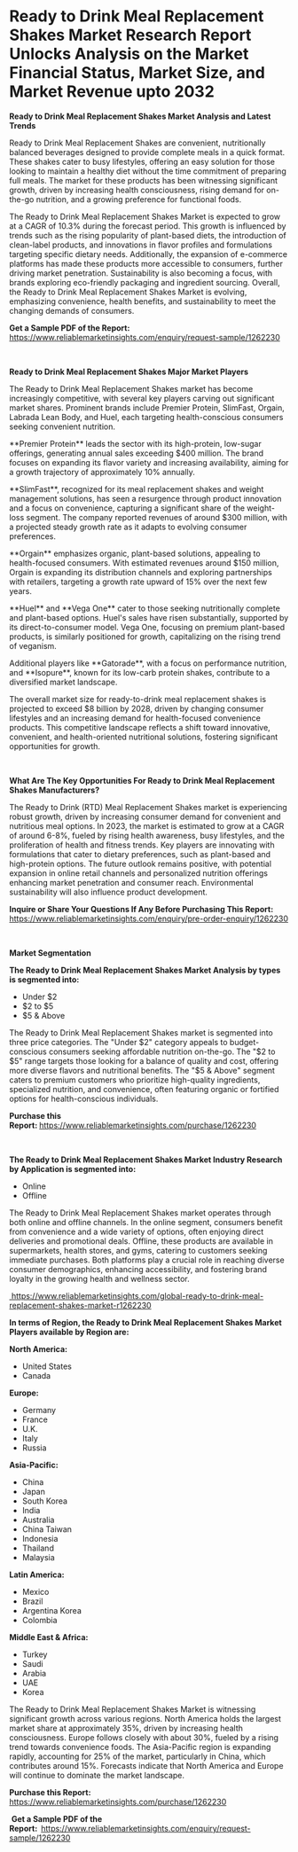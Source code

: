 <p><h1>Ready to Drink Meal Replacement Shakes Market Research Report Unlocks Analysis on the Market Financial Status, Market Size, and Market Revenue upto 2032</h1></p><p><strong>Ready to Drink Meal Replacement Shakes Market Analysis and Latest Trends</strong></p>
<p><p>Ready to Drink Meal Replacement Shakes are convenient, nutritionally balanced beverages designed to provide complete meals in a quick format. These shakes cater to busy lifestyles, offering an easy solution for those looking to maintain a healthy diet without the time commitment of preparing full meals. The market for these products has been witnessing significant growth, driven by increasing health consciousness, rising demand for on-the-go nutrition, and a growing preference for functional foods.</p><p>The Ready to Drink Meal Replacement Shakes Market is expected to grow at a CAGR of 10.3% during the forecast period. This growth is influenced by trends such as the rising popularity of plant-based diets, the introduction of clean-label products, and innovations in flavor profiles and formulations targeting specific dietary needs. Additionally, the expansion of e-commerce platforms has made these products more accessible to consumers, further driving market penetration. Sustainability is also becoming a focus, with brands exploring eco-friendly packaging and ingredient sourcing. Overall, the Ready to Drink Meal Replacement Shakes Market is evolving, emphasizing convenience, health benefits, and sustainability to meet the changing demands of consumers.</p></p>
<p><strong>Get a Sample PDF of the Report:&nbsp;</strong> <a href="https://www.reliablemarketinsights.com/enquiry/request-sample/1262230?utm_campaign=3648&utm_medium=2&utm_source=Github&utm_content=ia&utm_term=16042025&utm_id=ready-to-drink-meal-replacement-shakes">https://www.reliablemarketinsights.com/enquiry/request-sample/1262230</a></p>
<p>&nbsp;</p>
<p><strong>Ready to Drink Meal Replacement Shakes Major Market Players</strong></p>
<p><p>The Ready to Drink Meal Replacement Shakes market has become increasingly competitive, with several key players carving out significant market shares. Prominent brands include Premier Protein, SlimFast, Orgain, Labrada Lean Body, and Huel, each targeting health-conscious consumers seeking convenient nutrition.</p><p>**Premier Protein** leads the sector with its high-protein, low-sugar offerings, generating annual sales exceeding $400 million. The brand focuses on expanding its flavor variety and increasing availability, aiming for a growth trajectory of approximately 10% annually.</p><p>**SlimFast**, recognized for its meal replacement shakes and weight management solutions, has seen a resurgence through product innovation and a focus on convenience, capturing a significant share of the weight-loss segment. The company reported revenues of around $300 million, with a projected steady growth rate as it adapts to evolving consumer preferences.</p><p>**Orgain** emphasizes organic, plant-based solutions, appealing to health-focused consumers. With estimated revenues around $150 million, Orgain is expanding its distribution channels and exploring partnerships with retailers, targeting a growth rate upward of 15% over the next few years.</p><p>**Huel** and **Vega One** cater to those seeking nutritionally complete and plant-based options. Huel's sales have risen substantially, supported by its direct-to-consumer model. Vega One, focusing on premium plant-based products, is similarly positioned for growth, capitalizing on the rising trend of veganism.</p><p>Additional players like **Gatorade**, with a focus on performance nutrition, and **Isopure**, known for its low-carb protein shakes, contribute to a diversified market landscape.</p><p>The overall market size for ready-to-drink meal replacement shakes is projected to exceed $8 billion by 2028, driven by changing consumer lifestyles and an increasing demand for health-focused convenience products. This competitive landscape reflects a shift toward innovative, convenient, and health-oriented nutritional solutions, fostering significant opportunities for growth.</p></p>
<p>&nbsp;</p>
<p><strong>What Are The Key Opportunities For Ready to Drink Meal Replacement Shakes Manufacturers?</strong></p>
<p><p>The Ready to Drink (RTD) Meal Replacement Shakes market is experiencing robust growth, driven by increasing consumer demand for convenient and nutritious meal options. In 2023, the market is estimated to grow at a CAGR of around 6-8%, fueled by rising health awareness, busy lifestyles, and the proliferation of health and fitness trends. Key players are innovating with formulations that cater to dietary preferences, such as plant-based and high-protein options. The future outlook remains positive, with potential expansion in online retail channels and personalized nutrition offerings enhancing market penetration and consumer reach. Environmental sustainability will also influence product development.</p></p>
<p><strong>Inquire or Share Your Questions If Any Before Purchasing This Report:</strong> <a href="https://www.reliablemarketinsights.com/enquiry/pre-order-enquiry/1262230?utm_campaign=3648&utm_medium=2&utm_source=Github&utm_content=ia&utm_term=16042025&utm_id=ready-to-drink-meal-replacement-shakes">https://www.reliablemarketinsights.com/enquiry/pre-order-enquiry/1262230</a></p>
<p>&nbsp;</p>
<p><strong>Market Segmentation</strong></p>
<p><strong>The Ready to Drink Meal Replacement Shakes Market Analysis by types is segmented into:</strong></p>
<p><ul><li>Under $2</li><li>$2 to $5</li><li>$5 & Above</li></ul></p>
<p><p>The Ready to Drink Meal Replacement Shakes market is segmented into three price categories. The "Under $2" category appeals to budget-conscious consumers seeking affordable nutrition on-the-go. The "$2 to $5" range targets those looking for a balance of quality and cost, offering more diverse flavors and nutritional benefits. The "$5 & Above" segment caters to premium customers who prioritize high-quality ingredients, specialized nutrition, and convenience, often featuring organic or fortified options for health-conscious individuals.</p></p>
<p><strong>Purchase this Report:&nbsp;</strong><a href="https://www.reliablemarketinsights.com/purchase/1262230?utm_campaign=3648&utm_medium=2&utm_source=Github&utm_content=ia&utm_term=16042025&utm_id=ready-to-drink-meal-replacement-shakes">https://www.reliablemarketinsights.com/purchase/1262230</a></p>
<p>&nbsp;</p>
<p><strong>The Ready to Drink Meal Replacement Shakes Market Industry Research by Application is segmented into:</strong></p>
<p><ul><li>Online</li><li>Offline</li></ul></p>
<p><p>The Ready to Drink Meal Replacement Shakes market operates through both online and offline channels. In the online segment, consumers benefit from convenience and a wide variety of options, often enjoying direct deliveries and promotional deals. Offline, these products are available in supermarkets, health stores, and gyms, catering to customers seeking immediate purchases. Both platforms play a crucial role in reaching diverse consumer demographics, enhancing accessibility, and fostering brand loyalty in the growing health and wellness sector.</p></p>
<p><a href="https://www.reliablemarketinsights.com/global-ready-to-drink-meal-replacement-shakes-market-r1262230?utm_campaign=3648&utm_medium=2&utm_source=Github&utm_content=ia&utm_term=16042025&utm_id=ready-to-drink-meal-replacement-shakes">&nbsp;https://www.reliablemarketinsights.com/global-ready-to-drink-meal-replacement-shakes-market-r1262230</a></p>
<p><strong>In terms of Region, the Ready to Drink Meal Replacement Shakes Market Players available by Region are:</strong></p>
<p>
    <p> <strong> North America: </strong>
        <ul>
            <li>United States</li>
            <li>Canada</li>
        </ul>
        </p> 
    <p> <strong> Europe: </strong>
        <ul>
            <li>Germany</li>
            <li>France</li>
            <li>U.K.</li>
            <li>Italy</li>
            <li>Russia</li>
        </ul>
        </p> 
    <p> <strong> Asia-Pacific: </strong>
        <ul>
            <li>China</li>
            <li>Japan</li>
            <li>South Korea</li>
            <li>India</li>
            <li>Australia</li>
            <li>China Taiwan</li>
            <li>Indonesia</li>
            <li>Thailand</li>
            <li>Malaysia</li>
        </ul>
        </p> 
    <p> <strong> Latin America: </strong>
        <ul>
            <li>Mexico</li>
            <li>Brazil</li>
            <li>Argentina Korea</li>
            <li>Colombia</li>
        </ul>
        </p> 
    <p> <strong> Middle East & Africa: </strong>
        <ul>
            <li>Turkey</li>
            <li>Saudi</li>
            <li>Arabia</li>
            <li>UAE</li>
            <li>Korea</li>
        </ul>
    </p>
    </p>
<p><p>The Ready to Drink Meal Replacement Shakes Market is witnessing significant growth across various regions. North America holds the largest market share at approximately 35%, driven by increasing health consciousness. Europe follows closely with about 30%, fueled by a rising trend towards convenience foods. The Asia-Pacific region is expanding rapidly, accounting for 25% of the market, particularly in China, which contributes around 15%. Forecasts indicate that North America and Europe will continue to dominate the market landscape.</p></p>
<p><strong>Purchase this Report: </strong><a href="https://www.reliablemarketinsights.com/purchase/1262230?utm_campaign=3648&utm_medium=2&utm_source=Github&utm_content=ia&utm_term=16042025&utm_id=ready-to-drink-meal-replacement-shakes">https://www.reliablemarketinsights.com/purchase/1262230</a></p>
<p>&nbsp;<strong>Get a Sample PDF of the Report:&nbsp;&nbsp;</strong><a href="https://www.reliablemarketinsights.com/enquiry/request-sample/1262230?utm_campaign=3648&utm_medium=2&utm_source=Github&utm_content=ia&utm_term=16042025&utm_id=ready-to-drink-meal-replacement-shakes">https://www.reliablemarketinsights.com/enquiry/request-sample/1262230</a></p>
<p><strong></strong></p>
<p><p></p><p></p><p></p></p>